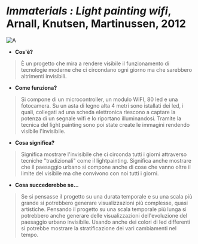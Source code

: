 # ***Immaterials : Light painting wifi***, Arnall, Knutsen, Martinussen, 2012
![A](https://imgur.com/jdrfsIa)
- **Cos'è?**
>È un progetto che mira a rendere visibile il funzionamento di tecnologie moderne che ci circondano ogni giorno ma che sarebbero altrimenti invisibili.
- **Come funziona?**
>Si compone di un microcontroller, un modulo WIFI, 80 led e una fotocamera.
Su un asta di legno alta 4 metri sono istallati dei led, i quali, collegati ad una scheda elettronica riescono a captare la potenza di un segnale wifi e lo riportano illuminandosi.
Tramite la tecnica del light painting sono poi state create le immagini rendendo visibile l'invisibile.
- **Cosa significa?**
> Significa mostrare l'invisibile che ci circonda tutti i giorni attraverso tecniche "tradizionali" come il lightpainting.
Significa anche mostrare che il paesaggio urbano si compone anche di cose che vanno oltre il limite del visibile ma che convivono con noi tutti i giorni.
- **Cosa succederebbe se...**
>Se si pensasse il progetto su una durata temporale e su una scala più grande si potrebbero generare visualizzazioni più complesse, quasi artistiche.
Pensando il progetto su una scala temporale più lunga si potrebbero anche generare delle visualizzazioni dell'evoluzione del paesaggio urbano invisibile. Usando anche dei colori di led differenti si potrebbe mostrare la stratificazione dei vari cambiamenti nel tempo.
